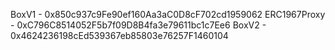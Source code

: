BoxV1 - 0x850c937c9Fe90ef160Aa3aC0D8cF702cd1959062
ERC1967Proxy - 0xC796C8514052F5b7f09D8B4fa3e79611bc1c7Ee6
BoxV2 - 0x4624236198cEd539367eb85803e76257F1460104